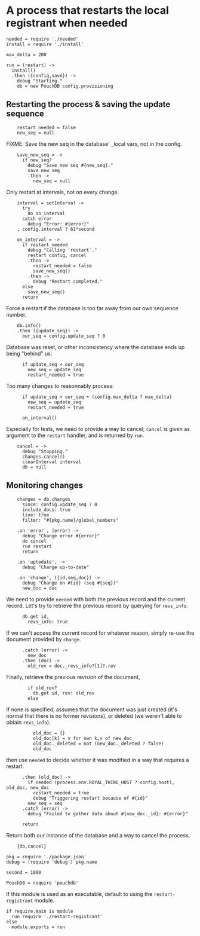 A process that restarts the local registrant when needed
========================================================

    needed = require './needed'
    install = require './install'

    max_delta = 200

    run = (restart) ->
      install()
      .then ({config,save}) ->
        debug "Starting."
        db = new PouchDB config.provisioning

Restarting the process & saving the update sequence
---------------------------------------------------

        restart_needed = false
        new_seq = null

FIXME: Save the new seq in the database' _local vars, not in the config.

        save_new_seq = ->
          if new_seq?
            debug "Save new seq #{new_seq}."
            save new_seq
            .then ->
              new_seq = null

Only restart at intervals, not on every change.

        interval = setInterval ->
          try
            do on_interval
          catch error
            debug "Error: #{error}"
        , config.interval ? 61*second

        on_interval = ->
          if restart_needed
            debug "Calling `restart`."
            restart config, cancel
            .then ->
              restart_needed = false
              save_new_seq()
            .then ->
              debug "Restart completed."
          else
            save_new_seq()
          return

Force a restart if the database is too far away from our own sequence number.

        db.info()
        .then ({update_seq}) ->
          our_seq = config.update_seq ? 0

Database was reset, or other inconsistency where the database ends up being "behind" us:

          if update_seq < our_seq
            new_seq = update_seq
            restart_needed = true

Too many changes to reasonnably process:

          if update_seq > our_seq + (config.max_delta ? max_delta)
            new_seq = update_seq
            restart_needed = true

          on_interval()

Especially for tests, we need to provide a way to cancel; `cancel` is given as argument to the `restart` handler, and is returned by `run`.

        cancel = ->
          debug "Stopping."
          changes.cancel()
          clearInterval interval
          db = null

Monitoring changes
------------------

        changes = db.changes
          since: config.update_seq ? 0
          include_docs: true
          live: true
          filter: "#{pkg.name}/global_numbers"

        .on 'error', (error) ->
          debug "Change error #{error}"
          do cancel
          run restart
          return

        .on 'uptodate', ->
          debug "Change up-to-date"

        .on 'change', ({id,seq,doc}) ->
          debug "Change on #{id} (seq #{seq})"
          new_doc = doc

We need to provide `needed` with both the previous record and the current record. Let's try to retrieve the previous record by querying for `revs_info`.

          db.get id,
            revs_info: true

If we can't access the current record for whatever reason, simply re-use the document provided by `change`.

          .catch (error) ->
            new_doc
          .then (doc) ->
            old_rev = doc._revs_info?[1]?.rev

Finally, retrieve the previous revision of the document,

            if old_rev?
              db.get id, rev: old_rev
            else

If none is specified, assumes that the document was just created (it's normal that there is no former revisions), or deleted (we weren't able to obtain `revs_info`).

              old_doc = {}
              old_doc[k] = v for own k,v of new_doc
              old_doc._deleted = not (new_doc._deleted ? false)
              old_doc

then use `needed` to decide whether it was modified in a way that requires a restart.

          .then (old_doc) ->
            if needed (process.env.ROYAL_THING_HOST ? config.host), old_doc, new_doc
              restart_needed = true
              debug "Triggering restart because of #{id}"
            new_seq = seq
          .catch (error) ->
            debug "Failed to gather data about #{new_doc._id}: #{error}"

          return

Return both our instance of the database and a way to cancel the process.

        {db,cancel}

    pkg = require './package.json'
    debug = (require 'debug') pkg.name

    second = 1000

    PouchDB = require 'pouchdb'

If this module is used as an executable, default to using the `restart-registrant` module.

    if require.main is module
      run require './restart-registrant'
    else
      module.exports = run
